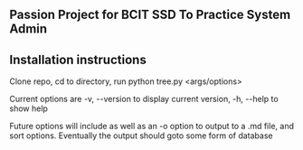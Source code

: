 ## Passion Project for BCIT SSD To Practice System Admin

## Installation instructions

Clone repo, cd to directory, run python tree.py <args/options>

Current options are -v, --version to display current version, -h, --help to show help

Future options will include as well as an -o option to output to a .md file, and sort options. Eventually the output should goto some form of database

